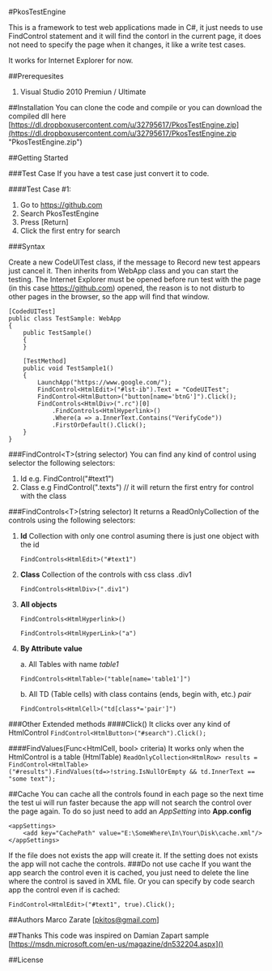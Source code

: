 #PkosTestEngine

This is a framework to test web applications  made in C#, it just needs to use FindControl<T> statement and it will find the contorl in the current page, it does not need to specify the page when it changes, it like a write test cases.

It works for Internet Explorer for now.

##Prerequesites

1. Visual Studio 2010 Premiun / Ultimate

##Installation
You can clone the code and compile or you can download the compiled dll here [https://dl.dropboxusercontent.com/u/32795617/PkosTestEngine.zip](https://dl.dropboxusercontent.com/u/32795617/PkosTestEngine.zip "PkosTestEngine.zip")

##Getting Started

###Test Case
If you have a test case just convert it to code.

####Test Case #1:
1. Go to https://github.com
2. Search PkosTestEngine
3. Press [Return]
4. Click the first entry for search
  
###Syntax

Create a new CodeUITest class, if the message to Record new test appears just cancel it. Then inherits from WebApp class and you can start the testing.
The Internet Explorer must be opened before run test with the page (in this case https://github.com) opened, the reason is to not disturb to other pages in the browser, so the app will find that window.

	[CodedUITest]
	public class TestSample: WebApp
	{
		public TestSample()
		{
		}

		[TestMethod]
		public void TestSample1()
		{
			LaunchApp("https://www.google.com/");
			FindControl<HtmlEdit>("#lst-ib").Text = "CodeUITest";
			FindControl<HtmlButton>("button[name='btnG']").Click();
			FindControls<HtmlDiv>(".rc")[0]
				.FindControls<HtmlHyperlink>()
				.Where(a => a.InnerText.Contains("VerifyCode"))
				.FirstOrDefault().Click();
		}
	}

###FindControl&lt;T&gt;(string selector)
You can find any kind of control using selector the following selectors:

1. Id e.g. FindControl<HtmlEdit>("#text1")
2. Class e.g FindControl<HtmlEdit>(".texts") // it will return the first entry for control with the class

###FindControls&lt;T&gt;(string selector)
It returns a ReadOnlyCollection of the controls using the following selectors:

1. **Id** Collection with only one control asuming there is just one object with the id

	`FindControls<HtmlEdit>("#text1")`

2. **Class** Collection of the controls with css class .div1

	`FindControls<HtmlDiv>(".div1")`

3. **All objects**

	`FindControls<HtmlHyperlink>()`

	`FindControls<HtmlHyperLink>("a")`
4. **By Attribute value**
	
	a. All Tables with name *table1* 

	`FindControls<HtmlTable>("table[name='table1']")`

	b. All TD (Table cells) with class contains (ends, begin with, etc.) *pair*

	`FindControls<HtmlCell>("td[class*='pair']")`

###Other Extended methods
####Click()
It clicks over any kind of HtmlControl
`FindControl<HtmlButton>("#search").Click();`

####FindValues(Func&lt;HtmlCell, bool&gt; criteria)
It works only when the HtmlControl is a table (HtmlTable)
`ReadOnlyCollection<HtmlRow> results = FindControl<HtmlTable>("#results").FindValues(td=>!string.IsNullOrEmpty && td.InnerText == "some text");`

##Cache
You can cache all the controls found in each page so the next time the test ui will run faster because the app will not search the control over the page again.
To do so just need to add an *AppSetting* into **App.config**

	<appSettings>
		<add key="CachePath" value="E:\SomeWhere\In\Your\Disk\cache.xml"/>
	</appSettings>

If the file does not exists the app will create it. If the setting does not exists the app will not cache the controls.
###Do not use cache
If you want the app search the control even it is cached, you just need to delete the line where the control is saved in XML file.
Or you can specify by code search app the control even if is cached:

`FindControl<HtmlEdit>("#text1", true).Click();`


##Authors
Marco Zarate [[pkitos@gmail.com]()]

##Thanks
This code was inspired on Damian Zapart sample
[https://msdn.microsoft.com/en-us/magazine/dn532204.aspx]()

##License

